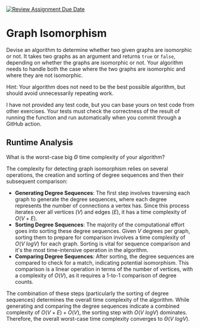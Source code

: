 [![Review Assignment Due Date](https://classroom.github.com/assets/deadline-readme-button-24ddc0f5d75046c5622901739e7c5dd533143b0c8e959d652212380cedb1ea36.svg)](https://classroom.github.com/a/NYae883E)
# Graph Isomorphism

Devise an algorithm to determine whether two given graphs are isomorphic or not.
It takes two graphs as an argument and returns `true` or `false`, depending on
whether the graphs are isomorphic or not. Your algorithm needs to handle both
the case where the two graphs are isomorphic and where they are not isomorphic.

Hint: Your algorithm does not need to be the best possible algorithm, but should
avoid unnecessarily repeating work.

I have not provided any test code, but you can base yours on test code from
other exercises. Your tests must check the correctness of the result of running
the function and run automatically when you commit through a GitHub action.

## Runtime Analysis

What is the worst-case big $\Theta$ time complexity of your algorithm?

The complexity for detecting graph isomorphism relies on several operations, the creation and sorting of degree sequences and then their subsequent comparison:

- **Generating Degree Sequences**: The first step involves traversing each graph to generate the degree sequences, where each degree represents the number of connections a vertex has. Since this process iterates over all vertices ($V$) and edges ($E$), it has a time complexity of $O(V + E)$.
- **Sorting Degree Sequences**: The majority of the computational effort goes into sorting these degree sequences. Given $V$ degrees per graph, sorting them to prepare for comparison involves a time complexity of $O(V\ log V)$ for each graph. Sorting is vital for sequence comparison and it's the most time-intensive operation in the algorithm.
- **Comparing Degree Sequences**: After sorting, the degree sequences are compared to check for a match, indicating potential isomorphism. This comparison is a linear operation in terms of the number of vertices, with a complexity of $O(V)$, as it requires a 1-to-1 comparison of degree counts.

The combination of these steps (particularly the sorting of degree sequences) determines the overall time complexity of the algorithm. While generating and comparing the degree sequences indicate a combined complexity of $O(V + E) + O(V)$, the sorting step with $O(V\ log V)$ dominates. Therefore, the overall worst-case time complexity converges to $Θ(V\ log V)$.
